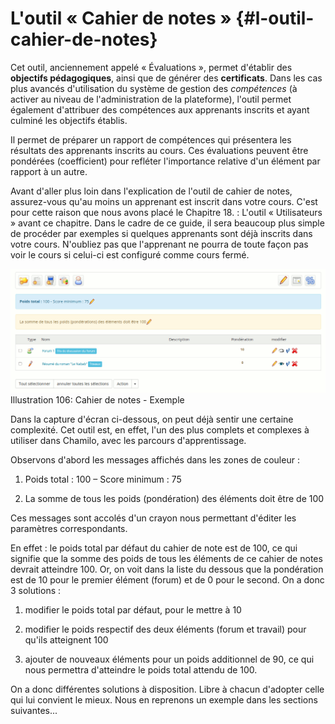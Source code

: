 # L&#039;outil « Cahier de notes » {#l-outil-cahier-de-notes}

Cet outil, anciennement appelé « Évaluations », permet d&#039;établir des **objectifs pédagogiques**, ainsi que de générer des **certificats**. Dans les cas plus avancés d&#039;utilisation du système de gestion des _compétences_ (à activer au niveau de l&#039;administration de la plateforme), l&#039;outil permet également d&#039;attribuer des compétences aux apprenants inscrits et ayant culminé les objectifs établis.

Il permet de préparer un rapport de compétences qui présentera les résultats des apprenants inscrits au cours. Ces évaluations peuvent être pondérées (coefficient) pour refléter l&#039;importance relative d&#039;un élément par rapport à un autre.

Avant d&#039;aller plus loin dans l&#039;explication de l&#039;outil de cahier de notes, assurez-vous qu&#039;au moins un apprenant est inscrit dans votre cours. C&#039;est pour cette raison que nous avons placé le Chapitre 18\. : L&#039;outil « Utilisateurs » avant ce chapitre. Dans le cadre de ce guide, il sera beaucoup plus simple de procéder par exemples si quelques apprenants sont déjà inscrits dans votre cours. N&#039;oubliez pas que l&#039;apprenant ne pourra de toute façon pas voir le cours si celui-ci est configuré comme cours fermé.

![](../assets/image167.png)Illustration 106: Cahier de notes - Exemple

Dans la capture d&#039;écran ci-dessous, on peut déjà sentir une certaine complexité. Cet outil est, en effet, l&#039;un des plus complets et complexes à utiliser dans Chamilo, avec les parcours d&#039;apprentissage.

Observons d&#039;abord les messages affichés dans les zones de couleur :

1.  Poids total : 100 – Score minimum : 75

2.  La somme de tous les poids (pondération) des éléments doit être de 100

Ces messages sont accolés d&#039;un crayon nous permettant d&#039;éditer les paramètres correspondants.

En effet : le poids total par défaut du cahier de note est de 100, ce qui signifie que la somme des poids de tous les éléments de ce cahier de notes devrait atteindre 100\. Or, on voit dans la liste du dessous que la pondération est de 10 pour le premier élément (forum) et de 0 pour le second. On a donc 3 solutions :

1.  modifier le poids total par défaut, pour le mettre à 10

2.  modifier le poids respectif des deux éléments (forum et travail) pour qu&#039;ils atteignent 100

3.  ajouter de nouveaux éléments pour un poids additionnel de 90, ce qui nous permettra d&#039;atteindre le poids total attendu de 100.

On a donc différentes solutions à disposition. Libre à chacun d&#039;adopter celle qui lui convient le mieux. Nous en reprenons un exemple dans les sections suivantes...
